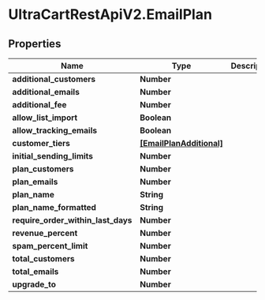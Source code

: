 # UltraCartRestApiV2.EmailPlan

## Properties

Name | Type | Description | Notes
------------ | ------------- | ------------- | -------------
**additional_customers** | **Number** |  | [optional] 
**additional_emails** | **Number** |  | [optional] 
**additional_fee** | **Number** |  | [optional] 
**allow_list_import** | **Boolean** |  | [optional] 
**allow_tracking_emails** | **Boolean** |  | [optional] 
**customer_tiers** | [**[EmailPlanAdditional]**](EmailPlanAdditional.md) |  | [optional] 
**initial_sending_limits** | **Number** |  | [optional] 
**plan_customers** | **Number** |  | [optional] 
**plan_emails** | **Number** |  | [optional] 
**plan_name** | **String** |  | [optional] 
**plan_name_formatted** | **String** |  | [optional] 
**require_order_within_last_days** | **Number** |  | [optional] 
**revenue_percent** | **Number** |  | [optional] 
**spam_percent_limit** | **Number** |  | [optional] 
**total_customers** | **Number** |  | [optional] 
**total_emails** | **Number** |  | [optional] 
**upgrade_to** | **Number** |  | [optional] 


